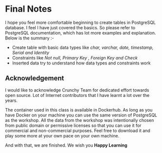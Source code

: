 # Final Notes 

I hope you feel more comfortable beginning to create tables in PostgreSQL database. I feel I have just covered the basics.  So please refer to PostgreSQL documentation, which has lot more examples and explanation. Below is the summary :-

- Create table with basic data types like *char, varchar, date, timestamp, Serial and Identity*
- Constraints like *Not null, Primary Key , Foreign Key and Check*
- Inserted data try to understand how data types and constraints work

## Acknowledgement ##
I would like to acknowledge Crunchy Team for dedicated effort towards open source. Lot of Internet contributors that I have learnt a lot over the years. 

The container used in this class is available in Dockerhub. As long as you have Docker on your machine you can use the same version of PostgreSQL as the workshop. All the data from the workshop was intentionally chosen from public domain or permissive licenses so that you can use it for commercial and non-commercial purposes. Feel free to download it and play some more at your own pace on your own machine.

And with that, we are finished. We wish you **Happy Learning**


